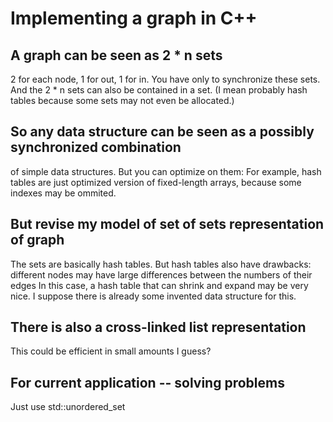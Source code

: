 # Implementing a graph in C++
## A graph can be seen as 2 * n sets
2 for each node, 1 for out, 1 for in.
You have only to synchronize these sets.
And the 2 * n sets can also be contained in a set.
(I mean probably hash tables because some sets may not even be allocated.)

## So any data structure can be seen as a possibly synchronized combination
of simple data structures. But you can optimize on them:
For example, hash tables are just optimized version of fixed-length arrays,
because some indexes may be ommited.

## But revise my model of set of sets representation of graph
The sets are basically hash tables. But hash tables also have drawbacks:
different nodes may have large differences between the numbers of their edges
In this case, a hash table that can shrink and expand may be very nice.
I suppose there is already some invented data structure for this.

## There is also a cross-linked list representation
This could be efficient in small amounts I guess?

## For current application -- solving problems
Just use std::unordered_set
